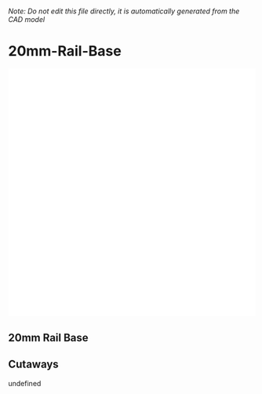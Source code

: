###### Note: Do not edit this file directly, it is automatically generated from the CAD model

# 20mm-Rail-Base

![](/project.svg)

## 20mm Rail Base


## Cutaways


undefined


